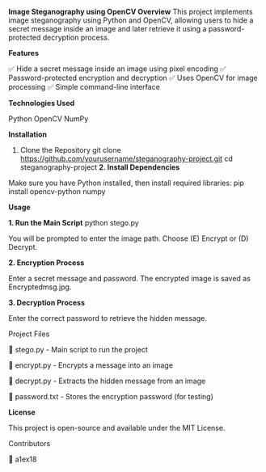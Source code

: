 **Image Steganography using OpenCV
Overview**
This project implements image steganography using Python and OpenCV, allowing users to hide a secret message inside an image and later retrieve it using a password-protected decryption process.

**Features**

✅ Hide a secret message inside an image using pixel encoding
✅ Password-protected encryption and decryption
✅ Uses OpenCV for image processing
✅ Simple command-line interface

**Technologies Used**

Python
OpenCV
NumPy

**Installation**

1. Clone the Repository
git clone https://github.com/yourusername/steganography-project.git
cd steganography-project
**2. Install Dependencies**

Make sure you have Python installed, then install required libraries:
pip install opencv-python numpy

**Usage**

**1. Run the Main Script**
python stego.py

You will be prompted to enter the image path.
Choose (E) Encrypt or (D) Decrypt.

**2. Encryption Process**

Enter a secret message and password.
The encrypted image is saved as Encryptedmsg.jpg.

**3. Decryption Process**

Enter the correct password to retrieve the hidden message.

Project Files

📂 stego.py - Main script to run the project

📂 encrypt.py - Encrypts a message into an image

📂 decrypt.py - Extracts the hidden message from an image

📂 password.txt - Stores the encryption password (for testing)

**License**

This project is open-source and available under the MIT License.

Contributors

👤 a1ex18
